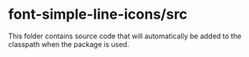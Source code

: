 # font-simple-line-icons/src

This folder contains source code that will automatically be added to the classpath when
the package is used.
